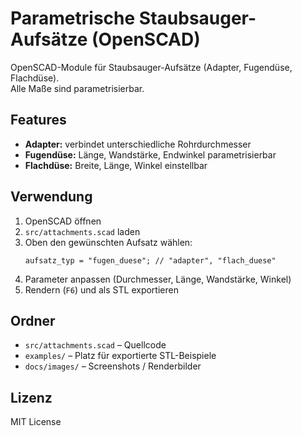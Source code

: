 # Parametrische Staubsauger-Aufsätze (OpenSCAD)

OpenSCAD-Module für Staubsauger-Aufsätze (Adapter, Fugendüse, Flachdüse).  
Alle Maße sind parametrisierbar.

## Features
- **Adapter:** verbindet unterschiedliche Rohrdurchmesser
- **Fugendüse:** Länge, Wandstärke, Endwinkel parametrisierbar
- **Flachdüse:** Breite, Länge, Winkel einstellbar

## Verwendung
1. OpenSCAD öffnen
2. `src/attachments.scad` laden
3. Oben den gewünschten Aufsatz wählen:
   ```scad
   aufsatz_typ = "fugen_duese"; // "adapter", "flach_duese"
   ```
4. Parameter anpassen (Durchmesser, Länge, Wandstärke, Winkel)
5. Rendern (`F6`) und als STL exportieren

## Ordner
- `src/attachments.scad` – Quellcode
- `examples/` – Platz für exportierte STL-Beispiele
- `docs/images/` – Screenshots / Renderbilder

## Lizenz
MIT License
